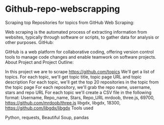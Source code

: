 # Github-repo-webscrapping
Scraping top Repositories for topics from GitHub
Web Scraping:

Web scraping is the automated process of extracting information from websites, typically through software or scripts, to gather data for analysis or other purposes.
GitHub:

GitHub is a web platform for collaborative coding, offering version control tools to manage code changes and enable teamwork on software projects.
About Project and Project Outline:

In this project we are to scrape https://github.com/topics
We'll get a list of topics. For each topic, we'll get topic title, topic page URL and topic description
For each topic, we'll get the top 20 repositories in the topic from the topic page
For each repository, we'll grab the repo name, username, stars and repo URL
For each topic we'll create a CSV file in the following format:
Username, Repo_name, Stars, Repo_URL
mrdoob, three.js, 69700, https://github.com/mrdoob/three.js
libgdx, libgdx, 18300, https://github.com/libgdx/libgdx
Tools used

Python, requests, Beautiful Soup, pandas
